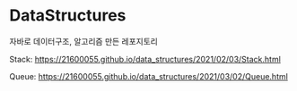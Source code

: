 DataStructures
===================
자바로 데이터구조, 알고리즘 만든 레포지토리

Stack: <https://21600055.github.io/data_structures/2021/02/03/Stack.html>


Queue: <https://21600055.github.io/data_structures/2021/03/02/Queue.html>